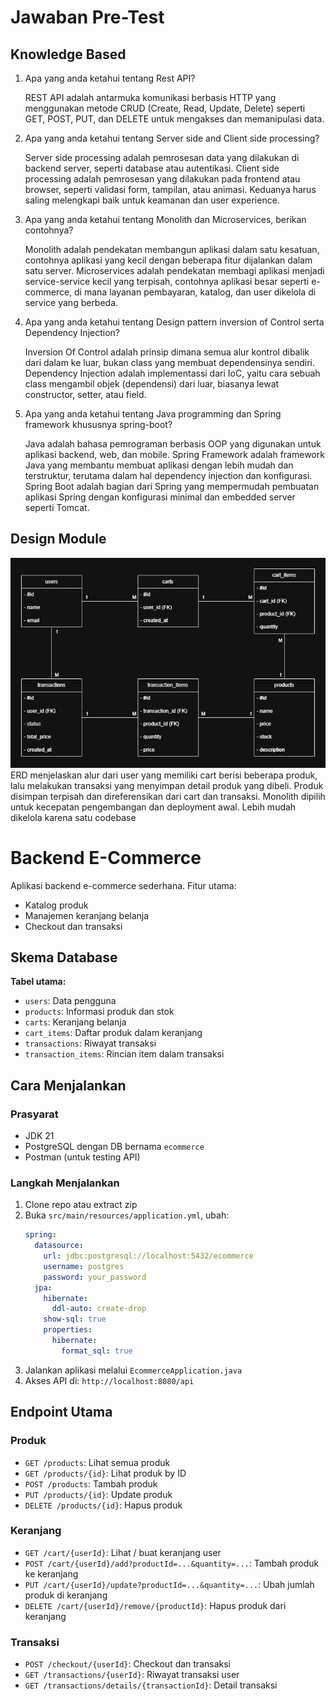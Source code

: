 # Jawaban Pre-Test

## Knowledge Based

1. Apa yang anda ketahui tentang Rest API?

   REST API adalah antarmuka komunikasi berbasis HTTP yang menggunakan metode CRUD (Create, Read, Update, Delete) seperti GET, POST, PUT, dan DELETE untuk mengakses dan memanipulasi data.

2. Apa yang anda ketahui tentang Server side and Client side processing?

   Server side processing adalah pemrosesan data yang dilakukan di backend server, seperti database atau autentikasi. Client side processing adalah pemrosesan yang dilakukan pada frontend atau browser, seperti validasi form, tampilan, atau animasi. Keduanya harus saling melengkapi baik untuk keamanan dan user experience.

3. Apa yang anda ketahui tentang Monolith dan Microservices, berikan contohnya?

   Monolith adalah pendekatan membangun aplikasi dalam satu kesatuan, contohnya aplikasi yang kecil dengan beberapa fitur dijalankan dalam satu server. Microservices adalah pendekatan membagi aplikasi menjadi service-service kecil yang terpisah, contohnya aplikasi besar seperti e-commerce, di mana layanan pembayaran, katalog, dan user dikelola di service yang berbeda.

4. Apa yang anda ketahui tentang Design pattern inversion of Control serta Dependency Injection?

   Inversion Of Control adalah prinsip dimana semua alur kontrol dibalik dari dalam ke luar, bukan class yang membuat dependensinya sendiri. Dependency Injection adalah implementassi dari IoC, yaitu cara sebuah class mengambil objek (dependensi) dari luar, biasanya lewat constructor, setter, atau field.

5. Apa yang anda ketahui tentang Java programming dan Spring framework khususnya spring-boot?

   Java adalah bahasa pemrograman berbasis OOP yang digunakan untuk aplikasi backend, web, dan mobile. Spring Framework adalah framework Java yang membantu membuat aplikasi dengan lebih mudah dan terstruktur, terutama dalam hal dependency injection dan konfigurasi. Spring Boot adalah bagian dari Spring yang mempermudah pembuatan aplikasi Spring dengan konfigurasi minimal dan embedded server seperti Tomcat.

## Design Module

![erd](imgs/erd.jpg)
ERD menjelaskan alur dari user yang memiliki cart berisi beberapa produk, lalu melakukan transaksi yang menyimpan detail produk yang dibeli. Produk disimpan terpisah dan direferensikan dari cart dan transaksi.
Monolith dipilih untuk kecepatan pengembangan dan deployment awal. Lebih mudah dikelola karena satu codebase

# Backend E-Commerce

Aplikasi backend e-commerce sederhana. Fitur utama:

- Katalog produk
- Manajemen keranjang belanja
- Checkout dan transaksi

## Skema Database

**Tabel utama:**

- `users`: Data pengguna
- `products`: Informasi produk dan stok
- `carts`: Keranjang belanja
- `cart_items`: Daftar produk dalam keranjang
- `transactions`: Riwayat transaksi
- `transaction_items`: Rincian item dalam transaksi

## Cara Menjalankan

### Prasyarat

- JDK 21
- PostgreSQL dengan DB bernama `ecommerce`
- Postman (untuk testing API)

### Langkah Menjalankan

1. Clone repo atau extract zip
2. Buka `src/main/resources/application.yml`, ubah:
   ```yaml
   spring:
     datasource:
       url: jdbc:postgresql://localhost:5432/ecommerce
       username: postgres
       password: your_password
     jpa:
       hibernate:
         ddl-auto: create-drop
       show-sql: true
       properties:
         hibernate:
           format_sql: true
   ```
3. Jalankan aplikasi melalui `EcommerceApplication.java`
4. Akses API di: `http://localhost:8080/api`

## Endpoint Utama

### Produk

- `GET /products`: Lihat semua produk
- `GET /products/{id}`: Lihat produk by ID
- `POST /products`: Tambah produk
- `PUT /products/{id}`: Update produk
- `DELETE /products/{id}`: Hapus produk

### Keranjang

- `GET /cart/{userId}`: Lihat / buat keranjang user
- `POST /cart/{userId}/add?productId=...&quantity=...`: Tambah produk ke keranjang
- `PUT /cart/{userId}/update?productId=...&quantity=...`: Ubah jumlah produk di keranjang
- `DELETE /cart/{userId}/remove/{productId}`: Hapus produk dari keranjang

### Transaksi

- `POST /checkout/{userId}`: Checkout dan transaksi
- `GET /transactions/{userId}`: Riwayat transaksi user
- `GET /transactions/details/{transactionId}`: Detail transaksi
